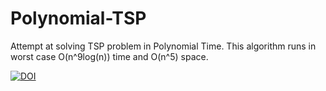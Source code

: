# Polynomial-TSP
Attempt at solving TSP problem in Polynomial Time.
This algorithm runs in worst case O(n^9log(n)) time and O(n^5) space.


[![DOI](https://zenodo.org/badge/970421629.svg)](https://doi.org/10.5281/zenodo.15265435)
